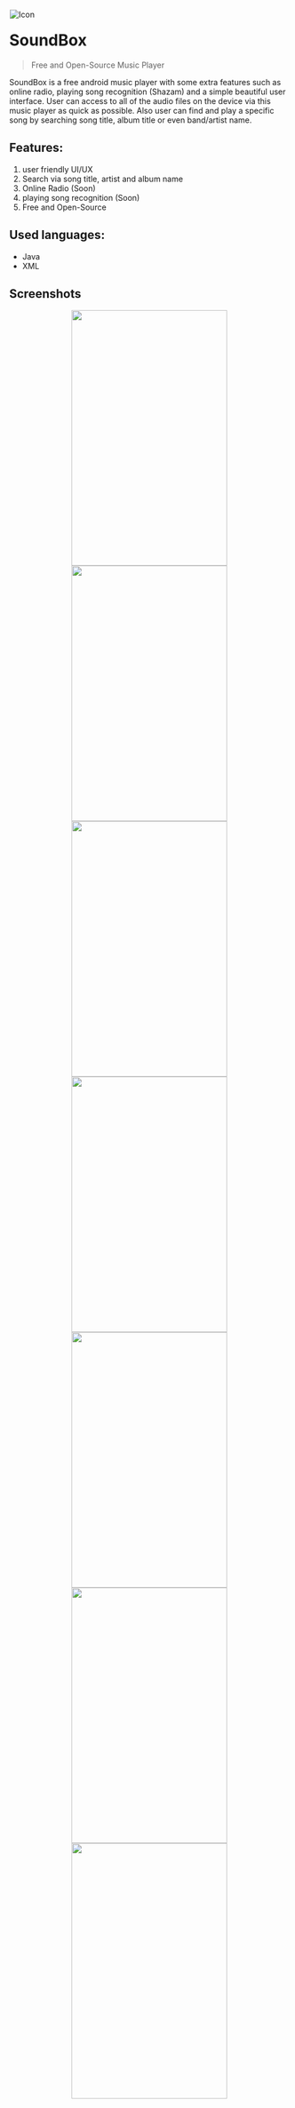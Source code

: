 <img alt="Icon" src="app/src/main/res/mipmap-xxxhdpi/ic_launcher_round.png?raw=true" align="left" hspace="1" vspace="1">

# SoundBox

> Free and Open-Source Music Player

SoundBox is a free android music player with some extra features such as online radio, playing song recognition (Shazam) and a simple beautiful user interface. User can access to all of the audio files on the device via this music player as quick as possible. Also user can find and play a specific song by searching song title, album title or even band/artist name.

## Features:
1. user friendly UI/UX
2. Search via song title, artist and album name
3. Online Radio (Soon)
4. playing song recognition (Soon)
5. Free and Open-Source

## Used languages:
- Java
- XML

## Screenshots
<center>
<div>
  <img src="http://www.mediafire.com/convkey/2e7f/k5ypm2j69zw6lgfzg.jpg" width="280" height="460" inline-block;/>
  <img src="http://trainbit.com/files/4638500884/Sign_up_Page_-_P1.jpg" width="280" height="460" inline-block/>
  <img src="http://trainbit.com/files/0838500884/Login_Page_-_P1.jpg" width="280" height="460" inline-block/>
  <img src="http://trainbit.com/files/5838500884/Home_Fragment_-_P1.jpg" width="280" height="460" inline-block;/>
  <img src="http://trainbit.com/files/6638500884/player_-_P1.jpg" width="280" height="460" inline-block;/>
  <img src="http://trainbit.com/files/9638500884/Search_-_P1.png" width="280" height="460" inline-block;/>
  <img src="http://trainbit.com/files/7638500884/More_-_P1.jpg" width="280" height="460" inline-block;/>
<div/>
<center/>
